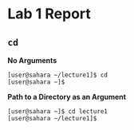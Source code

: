 # Lab 1 Report

## `cd`  

**No Arguments**
```
[user@sahara ~/lecture1]$ cd
[user@sahara ~]$
```

**Path to a Directory as an Argument**
```
[user@sahara ~]$ cd lecture1
[user@sahara ~/lecture1]$
```







